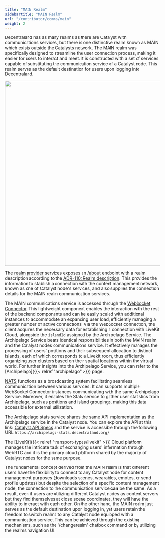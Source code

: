 ```yaml
---
title: "MAIN Realm"
sidebartitle: "MAIN Realm"
url: "/contributor/comms/main"
weight: 2
---
```


Decentraland has as many realms as there are Catalyst with communications services, but there is one distinctive realm known as MAIN which exists outside the Catalysts network. The MAIN realm was specifically designed to streamline the user connection process, making it easier for users to interact and meet. It is constructed with a set of services capable of substituting the communication service of a Catalyst node. This realm serves as the default destination for users upon logging into Decentraland.

<img src="/images/main-realm.png" width="600"/>

The [realm provider](https://github.com/decentraland/realm-provider) services exposes an [/about](https://realm-provider.decentraland.org/main/about) endpoint with a realm description according to the [ADR-110: Realm description](https://adr.decentraland.org/adr/ADR-110). This provides the information to stablish a connection with the content management network, known as one of Catalyst node's services, and also supplies the connection details for the MAIN realm communication services. 

The MAIN communications service is accessed through the [WebSocket Connector](https://github.com/decentraland/archipelago-workers). This lightweight component enables the interaction with the rest of the backend components and can be easily scaled with additional instances to accommodate an expanding user load, efficiently managing a greater number of active connections. Via the WebSocket connection, the client acquires the necessary data for establishing a connection with LiveKit Cloud, alongside the `islandId` assigned by the Archipelago Service. The Archipelago Service bears identical responsibilities in both the MAIN realm and the Catalyst nodes communications service. It effectively manages the processing of users' positions and their subsequent allocation to distinct islands, each of which corresponds to a Livekit room, thus efficiently organizing user clusters based on their spatial locations within the virtual world. For further insights into the Archipelago Service, you can refer to the [Archipelago]({{< relref "archipelago" >}}) page.

[NATS](https://nats.io/) functions as a broadcasting system facilitating seamless communication between various services. It can supports multiple WebSocket Connector instances communicating with the same Archipelago Service. Moreover, it enables the Stats service to gather user statistics from Archipelago, such as positions and island groupings, making this data accessible for external utilization.

The Archipelago stats service shares the same API implementation as the Archipelago service in the Catalyst node. You can explore the API at this link: [Catalyst API Specs](https://decentraland.github.io/catalyst-api-specs/#tag/Archipelago) and the service is accessible through the following URL `https://archipelago-stats.decentraland.org/`. 

The [LiveKit]({{< relref "transport-types/livekit" >}}) Cloud platform manages the intricate task of exchanging users' information through WebRTC and it is the primary cloud platform shared by the majority of Catalyst nodes for the same purpose. 

The fundamental concept derived from the MAIN realm is that different users have the flexibility to connect to any Catalyst node for content management purposes (downloads scenes, wearables, emotes, or send profile updates) but despite the selection of a specific content management node, the connection to the communication service **can** be the same. As a result, even if users are utilizing different Catalyst nodes as content servers but they find themselves at close scene coordinates, they will have the ability to interact with each other. On the other hand, the MAIN realm just serves as the default destination upon logging in, yet users retain the freedom to switch realms to any Catalyst node equipped with a communication service. This can be achieved through the existing mechanisms, such as the '/changerealm' chatbox command or by utilizing the realms navigation UI.
